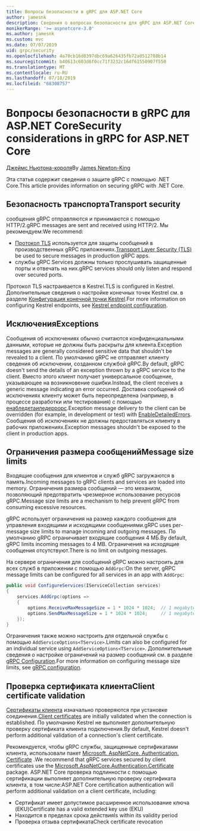 ```yaml
---
title: Вопросы безопасности в gRPC для ASP.NET Core
author: jamesnk
description: Сведения о вопросах безопасности для gRPC для ASP.NET Core.
monikerRange: '>= aspnetcore-3.0'
ms.author: jamesnk
ms.custom: mvc
ms.date: 07/07/2019
uid: grpc/security
ms.openlocfilehash: 4a70cb16d8397dbc69a626435fb72a0512788b14
ms.sourcegitcommit: b40613c603d6f0cc71f3232c16df61550907f550
ms.translationtype: MT
ms.contentlocale: ru-RU
ms.lasthandoff: 07/18/2019
ms.locfileid: "68308757"
---
```

# <a name="security-considerations-in-grpc-for-aspnet-core"></a><span data-ttu-id="ae600-103">Вопросы безопасности в gRPC для ASP.NET Core</span><span class="sxs-lookup"><span data-stu-id="ae600-103">Security considerations in gRPC for ASP.NET Core</span></span>

<span data-ttu-id="ae600-104">[Джеймс Ньютона-короля](https://twitter.com/jamesnk)</span><span class="sxs-lookup"><span data-stu-id="ae600-104">By [James Newton-King](https://twitter.com/jamesnk)</span></span>

<span data-ttu-id="ae600-105">Эта статья содержит сведения о защите gRPC с помощью .NET Core.</span><span class="sxs-lookup"><span data-stu-id="ae600-105">This article provides information on securing gRPC with .NET Core.</span></span>

## <a name="transport-security"></a><span data-ttu-id="ae600-106">Безопасность транспорта</span><span class="sxs-lookup"><span data-stu-id="ae600-106">Transport security</span></span>

<span data-ttu-id="ae600-107">сообщения gRPC отправляются и принимаются с помощью HTTP/2.</span><span class="sxs-lookup"><span data-stu-id="ae600-107">gRPC messages are sent and received using HTTP/2.</span></span> <span data-ttu-id="ae600-108">Мы рекомендуем:</span><span class="sxs-lookup"><span data-stu-id="ae600-108">We recommend:</span></span>

* <span data-ttu-id="ae600-109">[Протокол TLS](https://tools.ietf.org/html/rfc5246) используется для защиты сообщений в производственных gRPC приложениях.</span><span class="sxs-lookup"><span data-stu-id="ae600-109">[Transport Layer Security (TLS)](https://tools.ietf.org/html/rfc5246) be used to secure messages in production gRPC apps.</span></span>
* <span data-ttu-id="ae600-110">службы gRPC Services должны только прослушивать защищенные порты и отвечать на них.</span><span class="sxs-lookup"><span data-stu-id="ae600-110">gRPC services should only listen and respond over secured ports.</span></span>

<span data-ttu-id="ae600-111">Протокол TLS настраивается в Kestrel.</span><span class="sxs-lookup"><span data-stu-id="ae600-111">TLS is configured in Kestrel.</span></span> <span data-ttu-id="ae600-112">Дополнительные сведения о настройке конечных точек Kestrel см. в разделе [Конфигурация конечной точки Kestrel](xref:fundamentals/servers/kestrel#endpoint-configuration).</span><span class="sxs-lookup"><span data-stu-id="ae600-112">For more information on configuring Kestrel endpoints, see [Kestrel endpoint configuration](xref:fundamentals/servers/kestrel#endpoint-configuration).</span></span>

## <a name="exceptions"></a><span data-ttu-id="ae600-113">Исключения</span><span class="sxs-lookup"><span data-stu-id="ae600-113">Exceptions</span></span>

<span data-ttu-id="ae600-114">Сообщения об исключениях обычно считаются конфиденциальными данными, которые не должны быть раскрыты для клиента.</span><span class="sxs-lookup"><span data-stu-id="ae600-114">Exception messages are generally considered sensitive data that shouldn't be revealed to a client.</span></span> <span data-ttu-id="ae600-115">По умолчанию gRPC не отправляет клиенту сведения об исключении, созданном службой gRPC.</span><span class="sxs-lookup"><span data-stu-id="ae600-115">By default, gRPC doesn't send the details of an exception thrown by a gRPC service to the client.</span></span> <span data-ttu-id="ae600-116">Вместо этого клиент получает универсальное сообщение, указывающее на возникновение ошибки.</span><span class="sxs-lookup"><span data-stu-id="ae600-116">Instead, the client receives a generic message indicating an error occurred.</span></span> <span data-ttu-id="ae600-117">Доставка сообщений об исключениях клиенту может быть переопределена (например, в процессе разработки или тестирования) с помощью [енабледетаиледеррорс](xref:grpc/configuration#configure-services-options).</span><span class="sxs-lookup"><span data-stu-id="ae600-117">Exception message delivery to the client can be overridden (for example, in development or test) with [EnableDetailedErrors](xref:grpc/configuration#configure-services-options).</span></span> <span data-ttu-id="ae600-118">Сообщения об исключениях не должны предоставляться клиенту в рабочих приложениях.</span><span class="sxs-lookup"><span data-stu-id="ae600-118">Exception messages shouldn't be exposed to the client in production apps.</span></span>

## <a name="message-size-limits"></a><span data-ttu-id="ae600-119">Ограничения размера сообщений</span><span class="sxs-lookup"><span data-stu-id="ae600-119">Message size limits</span></span>

<span data-ttu-id="ae600-120">Входящие сообщения для клиентов и служб gRPC загружаются в память.</span><span class="sxs-lookup"><span data-stu-id="ae600-120">Incoming messages to gRPC clients and services are loaded into memory.</span></span> <span data-ttu-id="ae600-121">Ограничения размера сообщений — это механизм, позволяющий предотвратить чрезмерное использование ресурсов gRPC.</span><span class="sxs-lookup"><span data-stu-id="ae600-121">Message size limits are a mechanism to help prevent gRPC from consuming excessive resources.</span></span>

<span data-ttu-id="ae600-122">gRPC использует ограничения на размер каждого сообщения для управления входящими и исходящими сообщениями.</span><span class="sxs-lookup"><span data-stu-id="ae600-122">gRPC uses per-message size limits to manage incoming and outgoing messages.</span></span> <span data-ttu-id="ae600-123">По умолчанию gRPC ограничивает входящие сообщения 4 МБ.</span><span class="sxs-lookup"><span data-stu-id="ae600-123">By default, gRPC limits incoming messages to 4 MB.</span></span> <span data-ttu-id="ae600-124">Ограничения на исходящие сообщения отсутствуют.</span><span class="sxs-lookup"><span data-stu-id="ae600-124">There is no limit on outgoing messages.</span></span>

<span data-ttu-id="ae600-125">На сервере ограничения для сообщений gRPC можно настроить для всех служб в приложении с помощью `AddGrpc`:</span><span class="sxs-lookup"><span data-stu-id="ae600-125">On the server, gRPC message limits can be configured for all services in an app with `AddGrpc`:</span></span>

```csharp
public void ConfigureServices(IServiceCollection services)
{
    services.AddGrpc(options =>
    {
        options.ReceiveMaxMessageSize = 1 * 1024 * 1024;  // 1 megabyte
        options.SendMaxMessageSize = 1 * 1024 * 1024;     // 1 megabyte
    });
}
```

<span data-ttu-id="ae600-126">Ограничения также можно настроить для отдельной службы с помощью `AddServiceOptions<TService>`.</span><span class="sxs-lookup"><span data-stu-id="ae600-126">Limits can also be configured for an individual service using `AddServiceOptions<TService>`.</span></span> <span data-ttu-id="ae600-127">Дополнительные сведения о настройке ограничений на размер сообщений см. в разделе [gRPC Configuration](xref:grpc/configuration).</span><span class="sxs-lookup"><span data-stu-id="ae600-127">For more information on configuring message size limits, see [gRPC configuration](xref:grpc/configuration).</span></span>

## <a name="client-certificate-validation"></a><span data-ttu-id="ae600-128">Проверка сертификата клиента</span><span class="sxs-lookup"><span data-stu-id="ae600-128">Client certificate validation</span></span>

<span data-ttu-id="ae600-129">[Сертификаты клиента](https://tools.ietf.org/html/rfc5246#section-7.4.4) изначально проверяются при установке соединения.</span><span class="sxs-lookup"><span data-stu-id="ae600-129">[Client certificates](https://tools.ietf.org/html/rfc5246#section-7.4.4) are initially validated when the connection is established.</span></span> <span data-ttu-id="ae600-130">По умолчанию Kestrel не выполняет дополнительную проверку сертификата клиента подключения.</span><span class="sxs-lookup"><span data-stu-id="ae600-130">By default, Kestrel doesn't perform additional validation of a connection's client certificate.</span></span>

<span data-ttu-id="ae600-131">Рекомендуется, чтобы gRPC службы, защищенные сертификатами клиента, использовали пакет [Microsoft. AspNetCore. Authentication. Certificate](xref:security/authentication/certauth) .</span><span class="sxs-lookup"><span data-stu-id="ae600-131">We recommend that gRPC services secured by client certificates use the [Microsoft.AspNetCore.Authentication.Certificate](xref:security/authentication/certauth) package.</span></span> <span data-ttu-id="ae600-132">ASP.NET Core проверка подлинности с помощью сертификации выполняет дополнительную проверку сертификата клиента, в том числе:</span><span class="sxs-lookup"><span data-stu-id="ae600-132">ASP.NET Core certification authentication will perform additional validation on a client certificate, including:</span></span>

* <span data-ttu-id="ae600-133">Сертификат имеет допустимое расширенное использование ключа (EKU)</span><span class="sxs-lookup"><span data-stu-id="ae600-133">Certificate has a valid extended key use (EKU)</span></span>
* <span data-ttu-id="ae600-134">Находится в пределах срока действия</span><span class="sxs-lookup"><span data-stu-id="ae600-134">Is within its validity period</span></span>
* <span data-ttu-id="ae600-135">Проверка отзыва сертификата</span><span class="sxs-lookup"><span data-stu-id="ae600-135">Check certificate revocation</span></span>
